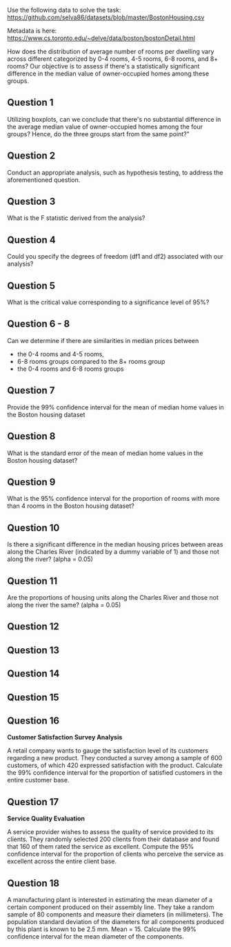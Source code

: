 Use the following data to solve the task:
https://github.com/selva86/datasets/blob/master/BostonHousing.csv

Metadata is here: 
https://www.cs.toronto.edu/~delve/data/boston/bostonDetail.html

How does the distribution of average number of rooms per dwelling vary across different categorized by 0-4 rooms, 4-5 rooms, 6-8 rooms, and 8+ rooms?
Our objective is to assess if there's a statistically significant difference in the median value of owner-occupied homes among these groups.

## Question 1

Utilizing boxplots, can we conclude that there's no substantial difference in the average median value of owner-occupied homes among the four groups? Hence, do the three groups start from the same point?"

## Question 2

Conduct an appropriate analysis, such as hypothesis testing, to address the aforementioned question.

## Question 3

What is the F statistic derived from the analysis?

## Question 4

Could you specify the degrees of freedom (df1 and df2) associated with our analysis?

## Question 5

What is the critical value corresponding to a significance level of 95%?

## Question 6 - 8

Can we determine if there are similarities in median prices between 
- the 0-4 rooms and 4-5 rooms,
- 6-8 rooms groups compared to the 8+ rooms group
- the 0-4 rooms and 6-8 rooms groups

## Question 7

Provide the 99% confidence interval for the mean of median home values in the Boston housing dataset

## Question 8

What is the standard error of the mean of median home values in the Boston housing dataset?

## Question 9

What is the 95% confidence interval for the proportion of rooms with more than 4 rooms in the Boston housing dataset?

## Question 10

Is there a significant difference in the median housing prices between areas along the Charles River (indicated by a dummy variable of 1) and those not along the river? 
 (alpha = 0.05)
 
## Question 11

Are the proportions of housing units along the Charles River and those not along the river the same? (alpha = 0.05)

## Question 12

## Question 13

## Question 14

## Question 15

## Question 16

**Customer Satisfaction Survey Analysis**

A retail company wants to gauge the satisfaction level of its customers regarding a new product. They conducted a survey among a sample of 600 customers, of which 420 expressed satisfaction with the product. Calculate the 99% confidence interval for the proportion of satisfied customers in the entire customer base.

## Question 17

**Service Quality Evaluation**

A service provider wishes to assess the quality of service provided to its clients. They randomly selected 200 clients from their database and found that 160 of them rated the service as excellent. Compute the 95% confidence interval for the proportion of clients who perceive the service as excellent across the entire client base.

## Question 18

A manufacturing plant is interested in estimating the mean diameter of a certain component produced on their assembly line. They take a random sample of 80 components and measure their diameters (in millimeters). The population standard deviation of the diameters for all components produced by this plant is known to be 2.5 mm. Mean = 15. Calculate the 99% confidence interval for the mean diameter of the components.

